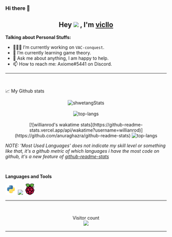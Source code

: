 ### Hi there 👋

<h2 align="center">Hey <img src="https://media.giphy.com/media/hvRJCLFzcasrR4ia7z/giphy.gif" width="25px"> , I'm <a href="https://shwetang550.github.io/profile/">vicllo</a></h2>


**Talking about Personal Stuffs:**

- 👨🏽‍💻  I’m currently working on `VAC-conquest`.
- 🌱  I’m currently learning game theory. 
- 💬  Ask me about anything, I am happy to help.
- 📫  How to reach me: Axiome#5441 on Discord.

***

 <br>

📈 My Github stats <br />
<p align="center">
  <img src="https://github-readme-stats.vercel.app/api?username=vicllo&theme=dark&show_icons=true" alt="shwetangStats" />  
  <br />
  <br />
  <img src="https://github-readme-stats.vercel.app/api/top-langs/?username=vicllo&layout=compact&theme=dark" alt="top-langs" />
  <br />
  <br />
  [![willianrod's wakatime stats](https://github-readme-stats.vercel.app/api/wakatime?username=willianrod)](https://github.com/anuraghazra/github-readme-stats)

  <img src="https://github-readme-stats.vercel.app/api/wakatime?username=vicllo" alt="top-langs" />
</p>

*NOTE: 'Most Used Languages' does not indicate my skill level or something like that, it's a github metric of which languages i have the most code on github, it's a new feature of [github-readme-stats](https://github.com/anuraghazra/github-readme-stats)*

<br>


**Languages and Tools**

<code><img height="35rem" src="https://raw.githubusercontent.com/github/explore/80688e429a7d4ef2fca1e82350fe8e3517d3494d/topics/python/python.png"></code>
<code><img height="35rem" src="https://avatars.githubusercontent.com/u/667583?s=200&v=4"></code>
<code><img height="35rem" src="https://raw.githubusercontent.com/github/explore/80688e429a7d4ef2fca1e82350fe8e3517d3494d/topics/raspberry-pi/raspberry-pi.png"></code>

***

<br />

<p align="center"> 
  Visitor count<br>
  <img src="https://profile-counter.glitch.me/vicllo/count.svg" />
</p>

-----

<!--
**vicllo/vicllo** is a ✨ _special_ ✨ repository because its `README.md` (this file) appears on your GitHub profile.

Here are some ideas to get you started:

- 🔭 I’m currently working on ...
- 🌱 I’m currently learning ...
- 👯 I’m looking to collaborate on ...
- 🤔 I’m looking for help with ...
- 💬 Ask me about ...
- 📫 How to reach me: ...
- 😄 Pronouns: ...
- ⚡ Fun fact: ...
-->
